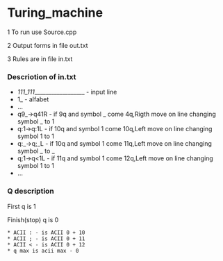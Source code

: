 # Turing_machine

1 To run use Source.cpp 

2 Output forms in file out.txt

3 Rules are in file in.txt

### Descriotion of in.txt  

   *  _111_111___________________  - input line
   * 1_ - alfabet
   * ...
   * q9_->q41R - if 9q and symbol _ come 4q,Rigth move on line changing symbol _ to 1
   * q:1->q:1L - if 10q and symbol 1 come 10q,Left move on line changing symbol 1 to 1
   * q:_->q;_L - if 10q and symbol 1 come 11q,Left move on line changing symbol _ to _
   * q;1->q<1L - if 11q and symbol 1 come 12q,Left move on line changing symbol 1 to 1
   * ...

### Q description  

  First q is 1 
  
  Finish(stop) q is 0  
  
    * ACII : - is ACII 0 + 10
    * ACII ; - is ACII 0 + 11
    * ACII < - is ACII 0 + 12
    * q max is acii max - 0
